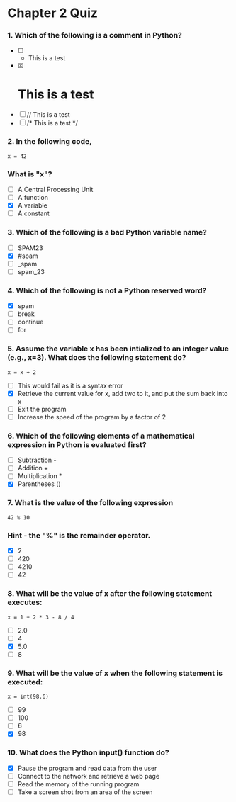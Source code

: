 # Chapter 2 Quiz

### 1. Which of the following is a comment in Python?
- [ ] * This is a test
- [x] # This is a test
- [ ] // This is a test
- [ ] /* This is a test */

### 2. In the following code,
```
x = 42
``` 
### What is "x"?
- [ ] A Central Processing Unit
- [ ] A function
- [x] A variable
- [ ] A constant

### 3. Which of the following is a bad Python variable name?   
- [ ] SPAM23
- [x] #spam
- [ ] _spam
- [ ] spam_23

### 4. Which of the following is not a Python reserved word? 
- [x] spam 
- [ ] break
- [ ] continue
- [ ] for

### 5. Assume the variable x has been intialized to an integer value (e.g., x=3). What does the following statement do?
```
x = x + 2
```
- [ ] This would fail as it is a syntax error
- [x] Retrieve the current value for x, add two to it, and put the sum back into x
- [ ] Exit the program
- [ ] Increase the speed of the program by a factor of 2

### 6. Which of the following elements of a mathematical expression in Python is evaluated first?  
- [ ] Subtraction -
- [ ] Addition +
- [ ] Multiplication *
- [x] Parentheses ()

### 7. What is the value of the following expression
```
42 % 10
```
### Hint - the "%" is the remainder operator.
- [x] 2
- [ ] 420
- [ ] 4210
- [ ] 42

### 8. What will be the value of x after the following statement executes:
```
x = 1 + 2 * 3 - 8 / 4
```  
- [ ] 2.0
- [ ] 4
- [x] 5.0
- [ ] 8

### 9. What will be the value of x when the following statement is executed:
```
x = int(98.6)
```
- [ ] 99
- [ ] 100 
- [ ] 6
- [x] 98

### 10. What does the Python __input()__ function do?
- [x] Pause the program and read data from the user
- [ ] Connect to the network and retrieve a web page
- [ ] Read the memory of the running program
- [ ] Take a screen shot from an area of the screen
